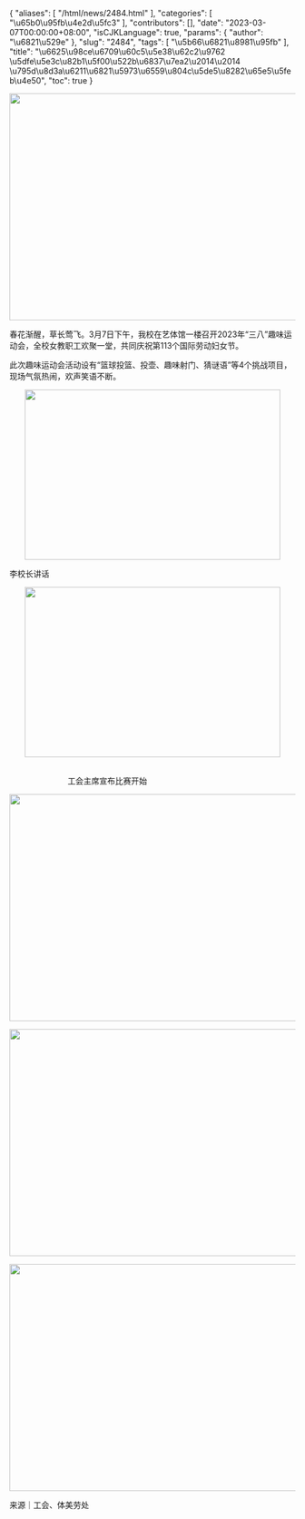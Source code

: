 {
    "aliases": [
        "/html/news/2484.html"
    ],
    "categories": [
        "\u65b0\u95fb\u4e2d\u5fc3"
    ],
    "contributors": [],
    "date": "2023-03-07T00:00:00+08:00",
    "isCJKLanguage": true,
    "params": {
        "author": "\u6821\u529e"
    },
    "slug": "2484",
    "tags": [
        "\u5b66\u6821\u8981\u95fb"
    ],
    "title": "\u6625\u98ce\u6709\u60c5\u5e38\u62c2\u9762 \u5dfe\u5e3c\u82b1\u5f00\u522b\u6837\u7ea2\u2014\u2014 \u795d\u8d3a\u6211\u6821\u5973\u6559\u804c\u5de5\u8282\u65e5\u5feb\u4e50",
    "toc": true
}


<img
    src="https://cdn.tfls.online/mirror/full/dbeb0d68e78b606b568974782598f11060d20544.jpg"
    style="display:block;margin-left:auto;margin-right:auto;"
    decoding="async"
    fetchpriority="auto"
    loading="lazy"
    height="400"
    width="600"
/>




  





春花渐醒，草长莺飞。3月7日下午，我校在艺体馆一楼召开2023年“三八”趣味运动会，全校女教职工欢聚一堂，共同庆祝第113个国际劳动妇女节。




此次趣味运动会活动设有“篮球投篮、投壶、趣味射门、猜谜语”等4个挑战项目，现场气氛热闹，欢声笑语不断。





<img
    src="https://cdn.tfls.online/mirror/full/605515b9ff7b4aa4adac65ac5d4465f430e8c8ec.jpg"
    style="display:block;margin-left:auto;margin-right:auto;"
    decoding="async"
    fetchpriority="auto"
    loading="lazy"
    height="300"
    width="450"
/>




 李校长讲话




  






<img
    src="https://cdn.tfls.online/mirror/full/fe9d8f22d27c9f91730ef226c04ae749e0584bc1.jpg"
    style="display:block;margin-left:auto;margin-right:auto;"
    decoding="async"
    fetchpriority="auto"
    loading="lazy"
    height="300"
    width="450"
/>




                                                                                                                                                           工会主席宣布比赛开始




  






<img
    src="https://cdn.tfls.online/mirror/full/139e204e6589163105de40570ec5a53bc2e3c5da.jpg"
    style="display:block;margin-left:auto;margin-right:auto;"
    decoding="async"
    fetchpriority="auto"
    loading="lazy"
    height="400"
    width="600"
/>




  






<img
    src="https://cdn.tfls.online/mirror/full/4628ba8bfc7c10b50e1f6ec62a20990bf6a02979.jpg"
    style="display:block;margin-left:auto;margin-right:auto;"
    decoding="async"
    fetchpriority="auto"
    loading="lazy"
    height="400"
    width="600"
/>




  






<img
    src="https://cdn.tfls.online/mirror/full/b545aa60de67e4259293f3a5997cc34536897af6.jpg"
    style="display:block;margin-left:auto;margin-right:auto;"
    decoding="async"
    fetchpriority="auto"
    loading="lazy"
    height="400"
    width="600"
/>




来源｜工会、体美劳处




  



